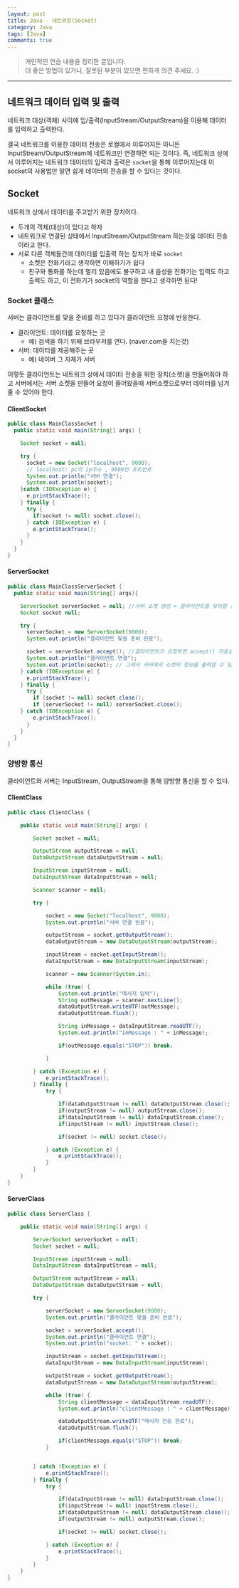 ```yaml
---
layout: post
title: Java - 네트워킹(Socket)
category: Java
tags: [Java]
comments: true
---
```


> 개인적인 연습 내용을 정리한 글입니다.      
> 더 좋은 방법이 있거나, 잘못된 부분이 있으면 편하게 의견 주세요. :)

<hr>


## 네트워크 데이터 입력 및 출력

네트워크 대상(객체) 사이에 입/출력(InputStream/OutputStream)을 이용해 데이터를 입력하고 출력한다.

결국 네트워크를 이용한 데이터 전송은 로컬에서 이루어지든 아니든 InputStream/OutputStream에 네트워크만 연결하면 되는 것이다. 즉, 네트워크 상에서 이루어지는 네트워크 데이터의 입력과 출력은 `socket`을 통해 이루어지는데 이 socket의 사용법만 알면 쉽게 데이터의 전송을 할 수 있다는 것이다.


## Socket

네트워크 상에서 데이터를 주고받기 위한 장치이다.

- 두개의 객체(대상)이 있다고 하자
- 네트워크로 연결된 상태에서 InputStream/OutputStream 하는것을 데이터 전송이라고 한다.
- 서로 다른 객체들간에 데이터를 입출력 하는 장치가 바로 `socket`
  - 소켓은 전화기라고 생각하면 이해하기가 쉽다
  - 친구와 통화를 하는데 멀리 있음에도 불구하고 내 음성을 전화기는 입력도 하고 출력도 하고, 이 전화기가 socket의 역할을 한다고 생각하면 된다!


### Socket 클래스

서버는 클라이언트를 맞을 준비를 하고 있다가 클라이언트 요청에 반응한다.

- 클라이언트: 데이터를 요청하는 곳
  - 예) 검색을 하기 위해 브라우저를 연다. (naver.com을 치는것)
- 서버: 데이터를 제공해주는 곳
  - 예) 네이버 그 자체가 서버

이렇듯 클라이언트는 네트워크 상에서 데이터 전송을 위한 장치(소켓)을 만들어줘야 하고 서버에서는 서버 소켓을 만들어 요청이 들어왔을때 서버소켓으로부터 데이터를 넘겨줄 수 있어야 한다.


#### ClientSocket

```java
public class MainClassSocket {
  public static void main(String[] args) {

    Socket socket = null;

    try {
      socket = new Socket("localhost", 9000);
      // localhost: pc의 ip주소 , 9000번 포트번호
      System.out.println("서버 연결");
      System.out.println(socket);
    }catch (IOException e) {
      e.printStackTrace();
    } finally {
      try {
        if(socket != null) socket.close();
      } catch (IOException e) {
        e.printStackTrace();
      }
    }
  }
}
```

#### ServerSocket

```java
public class MainClassServerSocket {
  public static void main(String[] args){

    ServerSocket serverSocket = null; //서버 소켓 생성 > 클라이언트를 맞이할 준비가 된것
    Socket socket null;

    try {
      serverSocket = new ServerSocket(9000);
      System.out.println("클라이언트 맞을 준비 완료");

      socket = serverSocket.accept(); //클라이언트가 요청하면 accept() 자동실행 > 서버에서 소켓 반환
      System.out.println("클라이언트 연결");
      System.out.println(socket); // 그래서 서버에서 소켓의 정보를 출력할 수 있음
    } catch (IOException e) {
      e.printStackTrace();
    } finally {
      try {
        if (socket != null) socket.close();
        if (serverSocket != null) serverSocket.close();
    } catch (IOException e) {
        e.printStackTrace();
      }
    }
  }
}
```

### 양방향 통신

클라이언트와 서버는 InputStream, OutputStream을 통해 양방향 통신을 할 수 있다.


#### ClientClass

```java
public class ClientClass {

	public static void main(String[] args) {

		Socket socket = null;

		OutputStream outputStream = null;
		DataOutputStream dataOutputStream = null;

		InputStream inputStream = null;
		DataInputStream dataInputStream = null;

		Scanner scanner = null;

		try {

			socket = new Socket("localhost", 9000);
			System.out.println("서버 연결 완료");

			outputStream = socket.getOutputStream();
			dataOutputStream = new DataOutputStream(outputStream);

			inputStream = socket.getInputStream();
			dataInputStream = new DataInputStream(inputStream);

			scanner = new Scanner(System.in);

			while (true) {
				System.out.println("메시지 입력");
				String outMessage = scanner.nextLine();
				dataOutputStream.writeUTF(outMessage);
				dataOutputStream.flush();

				String inMessage = dataInputStream.readUTF();
				System.out.println("inMessage : " + inMessage);

				if(outMessage.equals("STOP")) break;

			}

		} catch (Exception e) {
			e.printStackTrace();
		} finally {
			try {

				if(dataOutputStream != null) dataOutputStream.close();
				if(outputStream != null) outputStream.close();
				if(dataInputStream != null) dataInputStream.close();
				if(inputStream != null) inputStream.close();

				if(socket != null) socket.close();

			} catch (Exception e) {
				e.printStackTrace();
			}
		}
	}
}
```

#### ServerClass

```java
public class ServerClass {

	public static void main(String[] args) {

		ServerSocket serverSocket = null;
		Socket socket = null;

		InputStream inputStream = null;
		DataInputStream dataInputStream = null;

		OutputStream outputStream = null;
		DataOutputStream dataOutputStream = null;

		try {

			serverSocket = new ServerSocket(9000);
			System.out.println("클라이언트 맞을 준비 완료");

			socket = serverSocket.accept();
			System.out.println("클라이언트 연결");
			System.out.println("socket: " + socket);

			inputStream = socket.getInputStream();
			dataInputStream = new DataInputStream(inputStream);

			outputStream = socket.getOutputStream();
			dataOutputStream = new DataOutputStream(outputStream);

			while (true) {
				String clientMessage = dataInputStream.readUTF();
				System.out.println("clientMessage : " + clientMessage);

				dataOutputStream.writeUTF("메시지 전송 완료");
				dataOutputStream.flush();

				if(clientMessage.equals("STOP")) break;
			}


		} catch (Exception e) {
			e.printStackTrace();
		} finally {
			try {

				if(dataInputStream != null) dataInputStream.close();
				if(inputStream != null) inputStream.close();
				if(dataOutputStream != null) dataOutputStream.close();
				if(outputStream != null) outputStream.close();

				if(socket != null) socket.close();

			} catch (Exception e) {
				e.printStackTrace();
			}
		}
	}
}
```
